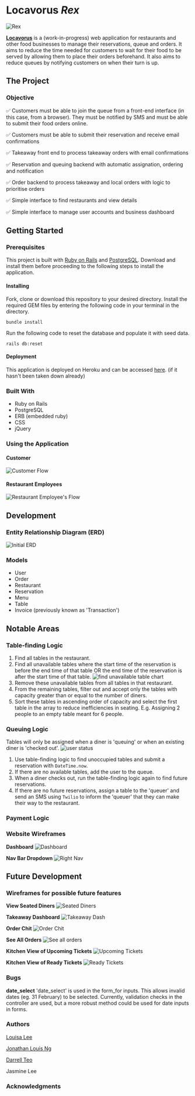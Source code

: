 # Locavorus _Rex_

![Rex](http://i.imgur.com/VMuQpkL.png)

[**Locavorus**](https://locavorusrex.herokuapp.com/) is a (work-in-progress) web application for restaurants and other food businesses to manage their reservations, queue and orders. It aims to reduce the time needed for customers to wait for their food to be served by allowing them to place their orders beforehand. It also aims to reduce queues by notifying customers on when their turn is up.

## The Project

### Objective

:white_check_mark: Customers must be able to join the queue from a front-end interface (in this case, from a browser). They must be notified by SMS and must be able to submit their food orders online.

:white_check_mark: Customers must be able to submit their reservation and receive email confirmations

:white_check_mark: Takeaway front end to process takeaway orders with email confirmations

:white_check_mark: Reservation and queuing backend with automatic assignation, ordering and notification

:white_check_mark: Order backend to process takeaway and local orders with logic to prioritise orders

:white_check_mark: Simple interface to find restaurants and view details

:white_check_mark: Simple interface to manage user accounts and business dashboard

## Getting Started
### Prerequisites

This project is built with [Ruby on Rails](http://rubyonrails.org/) and [PostgreSQL](https://www.postgresql.org/). Download and install them before proceeding to the following steps to install the application.

#### Installing

Fork, clone or download this repository to your desired directory. Install the required GEM files by entering the following code in your terminal in the directory.

```
bundle install
```

Run the following code to reset the database and populate it with seed data.

```
rails db:reset
```

#### Deployment
This application is deployed on Heroku and can be accessed [here](https://locavorusrex.herokuapp.com/). (if it hasn't been taken down already)

### Built With
* Ruby on Rails
* PostgreSQL
* ERB (embedded ruby)
* CSS
* jQuery

### Using the Application

#### Customer

![Customer Flow]()

#### Restaurant Employees

![Restaurant Employee's Flow]()

## Development

### Entity Relationship Diagram (ERD)

![Initial ERD](http://i.imgur.com/2T5CDGE.jpg)

### Models
* User
* Order
* Restaurant
* Reservation
* Menu
* Table
* Invoice (previously known as 'Transaction')

## Notable Areas
### Table-finding Logic
1. Find all tables in the restaurant.
2. Find all unavailable tables where the start time of the reservation is before the end time of that table OR the end time of the reservation is after the start time of that table.
![find unavailable table chart]()
3. Remove these unavailable tables from all tables in that restaurant.
4. From the remaining tables, filter out and accept only the tables with capacity greater than or equal to the number of diners.
5. Sort these tables in ascending order of capacity and select the first table in the array to reduce inefficiencies in seating. E.g. Assigning 2 people to an empty table meant for 6 people.

### Queuing Logic
Tables will only be assigned when a diner is 'queuing' or when an existing diner is 'checked out'.
![user status](app/assets/images/user_status.JPG)
1. Use table-finding logic to find unoccupied tables and submit a reservation with `DateTime.now`.
2. If there are no available tables, add the user to the queue.
3. When a diner checks out, run the table-finding logic again to find future reservations.
4. If there are no future reservations, assign a table to the 'queuer' and send an SMS using `Twilio` to inform the 'queuer' that they can make their way to the restaurant.

### Payment Logic

### Website Wireframes
**Dashboard**
![Dashboard](app/assets/images/dashboard.png)

**Nav Bar Dropdown**
![Right Nav](app/assets/images/right_nav.png)


## Future Development
### Wireframes for possible future features
**View Seated Diners**
![Seated Diners](app/assets/images/seated_diners.png)

**Takeaway Dashboard**
![Takeaway Dash](app/assets/images/takeaway_dash.png)

**Order Chit**
![Order Chit](app/assets/images/Individual_Order.png)

**See All Orders**
![See all orders](app/assets/images/see_all_orders.png)

**Kitchen View of Upcoming Tickets**
![Upcoming Tickets](app/assets/images/Kitchen_Upcoming.png)

**Kitchen View of Ready Tickets**
![Ready Tickets](app/assets/images/Kitchen_view.png)

### Bugs
**date_select**
'date_select' is used in the form_for inputs. This allows invalid dates (eg. 31 February) to be selected. Currently, validation checks in the controller are used, but a more robust method could be used for date inputs in forms.

### Authors
[Louisa Lee](https://github.com/imouto2005)

[Jonathan Louis Ng](https://github.com/noll-fyra)

[Darrell Teo](https://github.com/darrelltzj)

Jasmine Lee

### Acknowledgments
